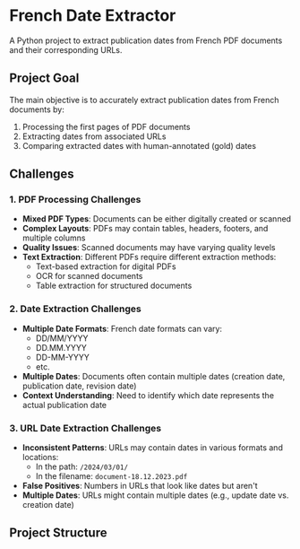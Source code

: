 # French Date Extractor

A Python project to extract publication dates from French PDF documents and their corresponding URLs.

## Project Goal

The main objective is to accurately extract publication dates from French documents by:
1. Processing the first pages of PDF documents
2. Extracting dates from associated URLs
3. Comparing extracted dates with human-annotated (gold) dates

## Challenges

### 1. PDF Processing Challenges
- **Mixed PDF Types**: Documents can be either digitally created or scanned
- **Complex Layouts**: PDFs may contain tables, headers, footers, and multiple columns
- **Quality Issues**: Scanned documents may have varying quality levels
- **Text Extraction**: Different PDFs require different extraction methods:
  - Text-based extraction for digital PDFs
  - OCR for scanned documents
  - Table extraction for structured documents

### 2. Date Extraction Challenges
- **Multiple Date Formats**: French date formats can vary:
  - DD/MM/YYYY
  - DD.MM.YYYY
  - DD-MM-YYYY
  - etc.
- **Multiple Dates**: Documents often contain multiple dates (creation date, publication date, revision date)
- **Context Understanding**: Need to identify which date represents the actual publication date

### 3. URL Date Extraction Challenges
- **Inconsistent Patterns**: URLs may contain dates in various formats and locations:
  - In the path: `/2024/03/01/`
  - In the filename: `document-18.12.2023.pdf`
- **False Positives**: Numbers in URLs that look like dates but aren't
- **Multiple Dates**: URLs might contain multiple dates (e.g., update date vs. creation date)

## Project Structure
